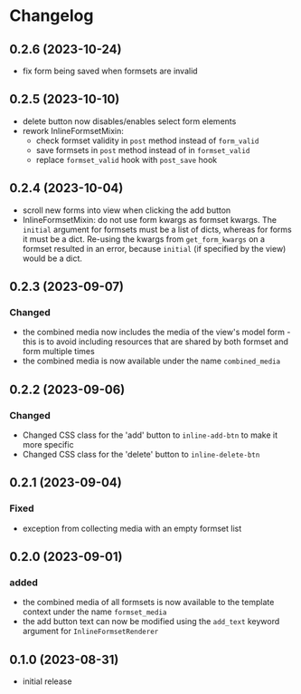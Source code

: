 # Changelog

## 0.2.6 (2023-10-24)

- fix form being saved when formsets are invalid

## 0.2.5 (2023-10-10)

- delete button now disables/enables select form elements
- rework InlineFormsetMixin:
    - check formset validity in `post` method instead of `form_valid`
    - save formsets in `post` method instead of in `formset_valid`
    - replace `formset_valid` hook with `post_save` hook

## 0.2.4 (2023-10-04)

- scroll new forms into view when clicking the add button
- InlineFormsetMixin: do not use form kwargs as formset kwargs.
  The `initial` argument for formsets must be a list of dicts, whereas for forms it must be a dict. Re-using the kwargs
  from `get_form_kwargs` on a formset
  resulted in an error, because `initial` (if specified by the view) would be a dict.

## 0.2.3 (2023-09-07)

### Changed

- the combined media now includes the media of the view's model form - this is to avoid
  including resources that are shared by both formset and form multiple times
- the combined media is now available under the name `combined_media`

## 0.2.2 (2023-09-06)

### Changed

- Changed CSS class for the 'add' button to `inline-add-btn` to make it more specific
- Changed CSS class for the 'delete' button to `inline-delete-btn`

## 0.2.1 (2023-09-04)

### Fixed

- exception from collecting media with an empty formset list

## 0.2.0 (2023-09-01)

### added

- the combined media of all formsets is now available to the template context under the name `formset_media`
- the add button text can now be modified using the `add_text` keyword argument for `InlineFormsetRenderer`

## 0.1.0 (2023-08-31)

- initial release